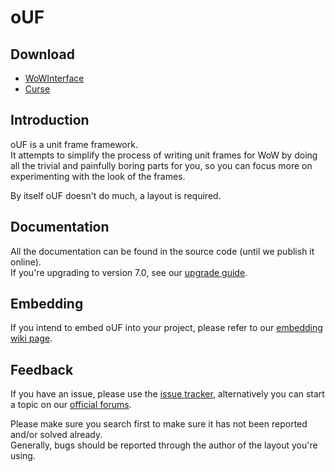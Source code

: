 # oUF

## Download

- [WoWInterface](https://www.wowinterface.com/downloads/info9994-oUF.html)
- [Curse](https://mods.curse.com/addons/wow/ouf)

## Introduction

oUF is a unit frame framework.  
It attempts to simplify the process of writing unit frames for WoW by doing all the trivial and painfully boring parts for you, so you can focus more on experimenting with the look of the frames.

By itself oUF doesn't do much, a layout is required.

## Documentation

All the documentation can be found in the source code (until we publish it online).  
If you're upgrading to version 7.0, see our [upgrade guide](https://www.wowinterface.com/forums/showthread.php?t=55422).

## Embedding

If you intend to embed oUF into your project, please refer to our [embedding wiki page](https://github.com/oUF-wow/oUF/wiki/Embedding).

## Feedback

If you have an issue, please use the [issue tracker](https://github.com/oUF-wow/oUF/issues), alternatively you can start a topic on our [official forums](https://www.wowinterface.com/forums/forumdisplay.php?f=87).

Please make sure you search first to make sure it has not been reported and/or solved already.  
Generally, bugs should be reported through the author of the layout you're using.
